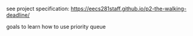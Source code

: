 see project specification: https://eecs281staff.github.io/p2-the-walking-deadline/

goals to learn how to use priority queue
